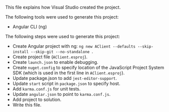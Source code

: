 This file explains how Visual Studio created the project.

The following tools were used to generate this project:
- Angular CLI (ng)

The following steps were used to generate this project:
- Create Angular project with ng: `ng new AClient --defaults --skip-install --skip-git --no-standalone `.
- Create project file (`AClient.esproj`).
- Create `launch.json` to enable debugging.
- Create `nuget.config` to specify location of the JavaScript Project System SDK (which is used in the first line in `AClient.esproj`).
- Update package.json to add `jest-editor-support`.
- Update `start` script in `package.json` to specify host.
- Add `karma.conf.js` for unit tests.
- Update `angular.json` to point to `karma.conf.js`.
- Add project to solution.
- Write this file.
